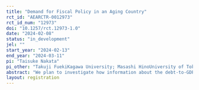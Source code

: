 ```yaml
---
title: "Demand for Fiscal Policy in an Aging Country"
rct_id: "AEARCTR-0012973"
rct_id_num: "12973"
doi: "10.1257/rct.12973-1.0"
date: "2024-02-08"
status: "in_development"
jel: ""
start_year: "2024-02-13"
end_year: "2024-03-11"
pi: "Taisuke Nakata"
pi_other: "Takuji FuekiKagawa University; Masashi HinoUniversity of Tokyo; Munechika KatayamaWaseda University"
abstract: "We plan to investigate how information about the debt-to-GDP ratio affects public concerns and support for fiscal policies. To this end, we devise randomized experiments in a representative online survey of the Japanese population. In this article, we describe our plan for the analysis, including the experimental design, the main specifications of our econometric analysis, and corrections for multiple hypothesis testing."
layout: registration
---
```


